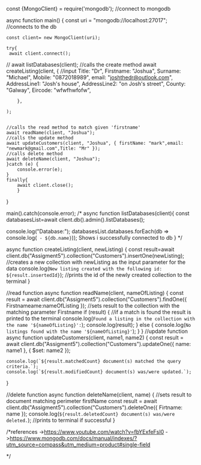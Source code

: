 const {MongoClient} = require('mongodb'); //connect to mongodb

async function main() {
    const uri = "mongodb://localhost:27017"; //connects to the db
    
    const client= new MongoClient(uri);

    try{ 
     await client.connect();

//   await listDatabases(client);
    //calls the create method
    await createListing(client,
        {
            //input 
            Title: "Dr",
            Firstname: "Joshua",
            Surname: "Michael",
            Mobile: "0872018989",
            email: "joshthedr@outlook.com",
            AddressLine1: "Josh's house",
            AddressLine2: "on Josh's street",
            County: "Galway",
            Eircode: "wfwfhwfofw",
           
        },
      
    );
    

    //calls the read method to match given 'firstname'
    await readName(client, "Joshua");
    //calls the update method
    await updateCustomers(client, "Joshua", { firstName: "mark",email: "newmark@gmail.com",Title: "Mr" });
    //calls delete method
    await deleteName(client, "Joshua");
    }catch (e) {
        console.error(e);
    }
    finally{ 
        await client.close();
        }
 }



main().catch(console.error);
/*
async function listDatabases(client){
   const databasesList=await client.db().admin().listDatabases();
   
   console.log("Database:");
   databasesList.databases.forEach(db => console.log(` - ${db.name}`));
 Shows i successfully connected to db
}
*/

async function createListing(client, newListing) {
    const result=await client.db("Assigment5").collection("Customers").insertOne(newListing);
    //creates a new collection with newListing as the input parameter for the data
    console.log(`New listing created with the following id: ${result.insertedId}`);
    //prints the id of the newly created collection to the terminal
}

//read function
async function readName(client, nameOfListing) {
    const result = await client.db("Assigment5").collection("Customers").findOne({ Firstnameame:nameOfListing  });
    //sets result to the collection with the matching parameter Firstname
    if (result) {
        //if a match is found the result is printed to the terminal 
        console.log(`Found a listing in the collection with the name '${nameOfListing}':`);
        console.log(result);
    } else {
        console.log(`No listings found with the name '${nameOfListing}'`);
    }
}
//update function
async function updateCustomers(client, name1, name2) {
    const result = await client.db("Assigment5").collection("Customers").updateOne({ name: name1 }, { $set: name2 });

    console.log(`${result.matchedCount} document(s) matched the query criteria.`);
    console.log(`${result.modifiedCount} document(s) was/were updated.`);
}

//delete function
async function deleteName(client, name) {
    //sets result to document matching perimeter firstName
    const result = await client.db("Assigment5").collection("Customers").deleteOne({ Firtname: name });
    console.log(`${result.deletedCount} document(s) was/were deleted.`);
    //prints to terminal if successful
}

/*references
 ->https://www.youtube.com/watch?v=fbYExfeFsI0
 ->https://www.mongodb.com/docs/manual/indexes/?utm_source=compass&utm_medium=product#single-field

 */
